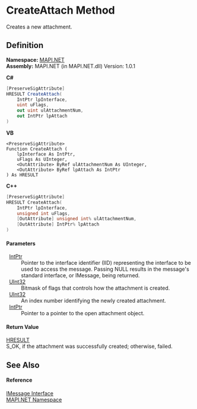 # CreateAttach Method


Creates a new attachment.



## Definition
**Namespace:** <a href="N_MAPI_NET.md">MAPI.NET</a>  
**Assembly:** MAPI.NET (in MAPI.NET.dll) Version: 1.0.1

**C#**
``` C#
[PreserveSigAttribute]
HRESULT CreateAttach(
	IntPtr lpInterface,
	uint uFlags,
	out uint ulAttachmentNum,
	out IntPtr lpAttach
)
```
**VB**
``` VB
<PreserveSigAttribute>
Function CreateAttach ( 
	lpInterface As IntPtr,
	uFlags As UInteger,
	<OutAttribute> ByRef ulAttachmentNum As UInteger,
	<OutAttribute> ByRef lpAttach As IntPtr
) As HRESULT
```
**C++**
``` C++
[PreserveSigAttribute]
HRESULT CreateAttach(
	IntPtr lpInterface, 
	unsigned int uFlags, 
	[OutAttribute] unsigned int% ulAttachmentNum, 
	[OutAttribute] IntPtr% lpAttach
)
```



#### Parameters
<dl><dt>  <a href="https://learn.microsoft.com/dotnet/api/system.intptr" target="_blank" rel="noopener noreferrer">IntPtr</a></dt><dd>Pointer to the interface identifier (IID) representing the interface to be used to access the message. Passing NULL results in the message's standard interface, or IMessage, being returned.</dd><dt>  <a href="https://learn.microsoft.com/dotnet/api/system.uint32" target="_blank" rel="noopener noreferrer">UInt32</a></dt><dd>Bitmask of flags that controls how the attachment is created.</dd><dt>  <a href="https://learn.microsoft.com/dotnet/api/system.uint32" target="_blank" rel="noopener noreferrer">UInt32</a></dt><dd>An index number identifying the newly created attachment.</dd><dt>  <a href="https://learn.microsoft.com/dotnet/api/system.intptr" target="_blank" rel="noopener noreferrer">IntPtr</a></dt><dd>Pointer to a pointer to the open attachment object.</dd></dl>

#### Return Value
<a href="T_MAPI_NET_HRESULT.md">HRESULT</a>  
S_OK, if the attachment was successfully created; otherwise, failed.

## See Also


#### Reference
<a href="T_MAPI_NET_IMessage.md">IMessage Interface</a>  
<a href="N_MAPI_NET.md">MAPI.NET Namespace</a>  
